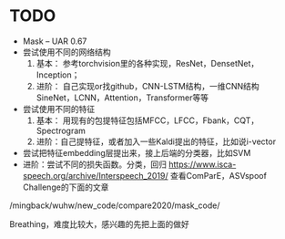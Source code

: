 # TODO

- Mask – UAR 0.67
- 尝试使用不同的网络结构
    1. 基本： 参考torchvision里的各种实现，ResNet，DensetNet，Inception； 
    2. 进阶： 自己实现or找github，CNN-LSTM结构，一维CNN结构SineNet，LCNN，Attention，Transformer等等
- 尝试使用不同的特征
    1. 基本： 用现有的包提特征包括MFCC，LFCC，Fbank，CQT，Spectrogram
    2. 进阶：自己提特征，或者加入一些Kaldi提出的特征，比如说i-vector
- 尝试把特征embedding层提出来，接上后端的分类器，比如SVM
- 进阶：尝试不同的损失函数。分类，回归
https://www.isca-speech.org/archive/Interspeech_2019/
查看ComParE，ASVspoof Challenge的下面的文章

/mingback/wuhw/new_code/compare2020/mask_code/

Breathing，难度比较大，感兴趣的先把上面的做好
